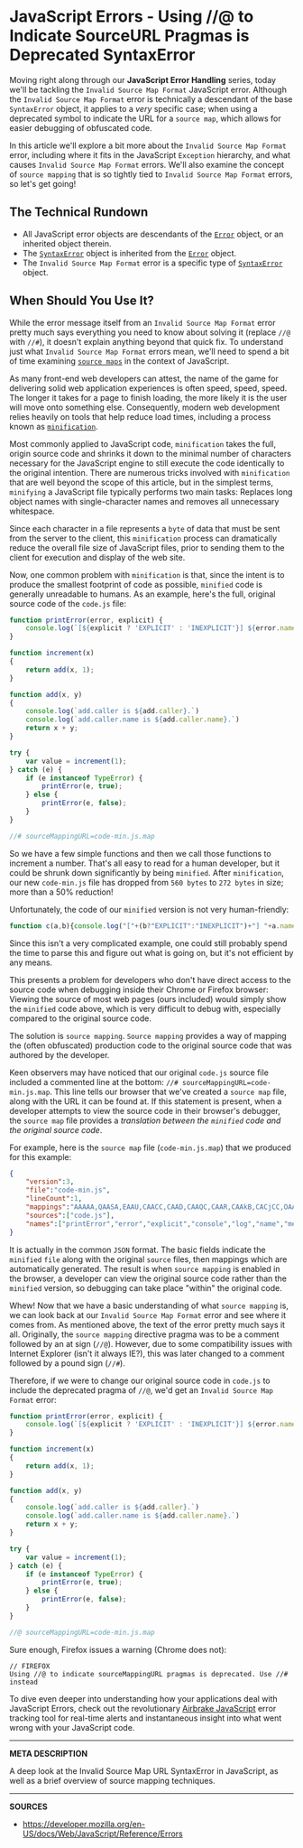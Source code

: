 # JavaScript Errors - Using //@ to Indicate SourceURL Pragmas is Deprecated SyntaxError

Moving right along through our __JavaScript Error Handling__ series, today we'll be tackling the `Invalid Source Map Format` JavaScript error.  Although the `Invalid Source Map Format` error is technically a descendant of the base `SyntaxError` object, it applies to a _very_ specific case; when using a deprecated symbol to indicate the URL for a `source map`, which allows for easier debugging of obfuscated code.

In this article we'll explore a bit more about the `Invalid Source Map Format` error, including where it fits in the JavaScript `Exception` hierarchy, and what causes `Invalid Source Map Format` errors.  We'll also examine the concept of `source mapping` that is so tightly tied to `Invalid Source Map Format` errors, so let's get going!

## The Technical Rundown

- All JavaScript error objects are descendants of the [`Error`](https://airbrake.io/blog/javascript-error-handling/javascript-error-hierarchy) object, or an inherited object therein.
- The [`SyntaxError`](https://developer.mozilla.org/en-US/docs/Web/JavaScript/Reference/Global_Objects/SyntaxError) object is inherited from the [`Error`](https://airbrake.io/blog/javascript-error-handling/javascript-error-hierarchy) object.
- The `Invalid Source Map Format` error is a specific type of [`SyntaxError`](https://developer.mozilla.org/en-US/docs/Web/JavaScript/Reference/Global_Objects/SyntaxError) object.

## When Should You Use It?

While the error message itself from an `Invalid Source Map Format` error pretty much says everything you need to know about solving it (replace `//@` with `//#`), it doesn't explain anything beyond that quick fix.  To understand just what `Invalid Source Map Format` errors mean, we'll need to spend a bit of time examining [`source maps`](https://github.com/ryanseddon/source-map/wiki/Source-maps%3A-languages,-tools-and-other-info) in the context of JavaScript.

As many front-end web developers can attest, the name of the game for delivering solid web application experiences is often speed, speed, speed.  The longer it takes for a page to finish loading, the more likely it is the user will move onto something else.  Consequently, modern web development relies heavily on tools that help reduce load times, including a process known as [`minification`](https://en.wikipedia.org/wiki/Minification_(programming)).

Most commonly applied to JavaScript code, `minification` takes the full, origin source code and shrinks it down to the minimal number of characters necessary for the JavaScript engine to still execute the code identically to the original intention.  There are numerous tricks involved with `minification` that are well beyond the scope of this article, but in the simplest terms, `minifying` a JavaScript file typically performs two main tasks: Replaces long object names with single-character names and removes all unnecessary whitespace.

Since each character in a file represents a `byte` of data that must be sent from the server to the client, this `minification` process can dramatically reduce the overall file size of JavaScript files, prior to sending them to the client for execution and display of the web site.

Now, one common problem with `minification` is that, since the intent is to produce the smallest footprint of code as possible, `minified` code is generally unreadable to humans.  As an example, here's the full, original source code of the `code.js` file:

```js
function printError(error, explicit) {
    console.log(`[${explicit ? 'EXPLICIT' : 'INEXPLICIT'}] ${error.name}: ${error.message}`);
}

function increment(x)
{
    return add(x, 1);
}

function add(x, y)
{
    console.log(`add.caller is ${add.caller}.`)
    console.log(`add.caller.name is ${add.caller.name}.`)
    return x + y;
}

try {
    var value = increment(1);
} catch (e) {
    if (e instanceof TypeError) {
        printError(e, true);
    } else {
        printError(e, false);
    }
}

//# sourceMappingURL=code-min.js.map
```

So we have a few simple functions and then we call those functions to increment a number.  That's all easy to read for a human developer, but it could be shrunk down significantly by being `minified`.  After `minification`, our new `code-min.js` file has dropped from `560 bytes` to `272 bytes` in size; more than a 50% reduction!

Unfortunately, the code of our `minified` version is not very human-friendly:

```js
function c(a,b){console.log("["+(b?"EXPLICIT":"INEXPLICIT")+"] "+a.name+": "+a.message)}function d(a,b){console.log("add.caller is "+d.caller+".");console.log("add.caller.name is "+d.caller.name+".");return a+b}try{d(1,1)}catch(a){a instanceof TypeError?c(a,!0):c(a,!1)};
```

Since this isn't a very complicated example, one could still probably spend the time to parse this and figure out what is going on, but it's not efficient by any means.

This presents a problem for developers who don't have direct access to the source code when debugging inside their Chrome or Firefox browser: Viewing the source of most web pages (ours included) would simply show the `minified` code above, which is very difficult to debug with, especially compared to the original source code.

The solution is `source mapping`.  `Source mapping` provides a way of mapping the (often obfuscated) production code to the original source code that was authored by the developer.  

Keen observers may have noticed that our original `code.js` source file included a commented line at the bottom: `//# sourceMappingURL=code-min.js.map`.  This line tells our browser that we've created a `source map` file, along with the URL it can be found at.  If this statement is present, when a developer attempts to view the source code in their browser's debugger, the `source map` file provides a _translation between the `minified` code and the original source code_.

For example, here is the `source map` file (`code-min.js.map`) that we produced for this example:

```json
{
    "version":3,
    "file":"code-min.js",
    "lineCount":1,
    "mappings":"AAAAA,QAASA,EAAU,CAACC,CAAD,CAAQC,CAAR,CAAkB,CACjCC,OAAAC,IAAA,CAAY,GAAZ,EAAgBF,CAAA,CAAW,UAAX,CAAwB,YAAxC,EAAoD,IAApD,CAAyDD,CAAAI,KAAzD,CAAmE,IAAnE,CAAwEJ,CAAAK,QAAxE,CADiC,CASrCC,QAASA,EAAG,CAACC,CAAD,CAAIC,CAAJ,CACZ,CACIN,OAAAC,IAAA,CAAY,gBAAZ,CAA6BG,CAAAG,OAA7B,CAAuC,GAAvC,CACAP,QAAAC,IAAA,CAAY,qBAAZ,CAAkCG,CAAAG,OAAAL,KAAlC,CAAiD,GAAjD,CACA,OAAOG,EAAP,CAAWC,CAHf,CAMA,GAAI,CAVOF,CAAA,CAWeC,CAXf,CAAO,CAAP,CAUP,CAEF,MAAOG,CAAP,CAAU,CACJA,CAAJ,WAAiBC,UAAjB,CACIZ,CAAA,CAAWW,CAAX,CAAc,CAAA,CAAd,CADJ,CAGIX,CAAA,CAAWW,CAAX,CAAc,CAAA,CAAd,CAJI;",
    "sources":["code.js"],
    "names":["printError","error","explicit","console","log","name","message","add","x","y","caller","e","TypeError"]
}
```

It is actually in the common `JSON` format.  The basic fields indicate the `minified` `file` along with the original `source` files, then mappings which are automatically generated.  The result is when `source mapping` is enabled in the browser, a developer can view the original source code rather than the `minified` version, so debugging can take place "within" the original code.

Whew!  Now that we have a basic understanding of what `source mapping` is, we can look back at our `Invalid Source Map Format` error and see where it comes from.  As mentioned above, the text of the error pretty much says it all.  Originally, the `source mapping` directive pragma was to be a comment followed by an at sign (`//@`).  However, due to some compatibility issues with Internet Explorer (isn't it always IE?), this was later changed to a comment followed by a pound sign (`//#`).

Therefore, if we were to change our original source code in `code.js` to include the deprecated pragma of `//@`, we'd get an `Invalid Source Map Format` error:

```js
function printError(error, explicit) {
    console.log(`[${explicit ? 'EXPLICIT' : 'INEXPLICIT'}] ${error.name}: ${error.message}`);
}

function increment(x)
{
    return add(x, 1);
}

function add(x, y)
{
    console.log(`add.caller is ${add.caller}.`)
    console.log(`add.caller.name is ${add.caller.name}.`)
    return x + y;
}

try {
    var value = increment(1);
} catch (e) {
    if (e instanceof TypeError) {
        printError(e, true);
    } else {
        printError(e, false);
    }
}

//@ sourceMappingURL=code-min.js.map
```

Sure enough, Firefox issues a warning (Chrome does not):

```
// FIREFOX
Using //@ to indicate sourceMappingURL pragmas is deprecated. Use //# instead
```

To dive even deeper into understanding how your applications deal with JavaScript Errors, check out the revolutionary <a class="js-cta-utm" href="https://airbrake.io/languages/javascript_exception_handler?utm_source=blog&amp;utm_medium=end-post&amp;utm_campaign=airbrake-js">Airbrake JavaScript</a> error tracking tool for real-time alerts and instantaneous insight into what went wrong with your JavaScript code.

---

__META DESCRIPTION__

A deep look at the Invalid Source Map URL SyntaxError in JavaScript, as well as a brief overview of source mapping techniques.

---

__SOURCES__

- https://developer.mozilla.org/en-US/docs/Web/JavaScript/Reference/Errors
